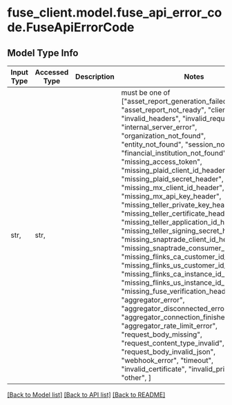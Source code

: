 # fuse_client.model.fuse_api_error_code.FuseApiErrorCode

## Model Type Info
Input Type | Accessed Type | Description | Notes
------------ | ------------- | ------------- | -------------
str,  | str,  |  | must be one of ["asset_report_generation_failed", "asset_report_not_ready", "client_error", "invalid_headers", "invalid_request_body", "internal_server_error", "organization_not_found", "entity_not_found", "session_not_found", "financial_institution_not_found", "missing_access_token", "missing_plaid_client_id_header", "missing_plaid_secret_header", "missing_mx_client_id_header", "missing_mx_api_key_header", "missing_teller_private_key_header", "missing_teller_certificate_header", "missing_teller_application_id_header", "missing_teller_signing_secret_header", "missing_snaptrade_client_id_header", "missing_snaptrade_consumer_key_header", "missing_flinks_ca_customer_id_header", "missing_flinks_us_customer_id_header", "missing_flinks_ca_instance_id_header", "missing_flinks_us_instance_id_header", "missing_fuse_verification_header", "aggregator_error", "aggregator_disconnected_error", "aggregator_connection_finished_error", "aggregator_rate_limit_error", "request_body_missing", "request_content_type_invalid", "request_body_invalid_json", "webhook_error", "timeout", "invalid_certificate", "invalid_private_key", "other", ] 

[[Back to Model list]](../../README.md#documentation-for-models) [[Back to API list]](../../README.md#documentation-for-api-endpoints) [[Back to README]](../../README.md)

